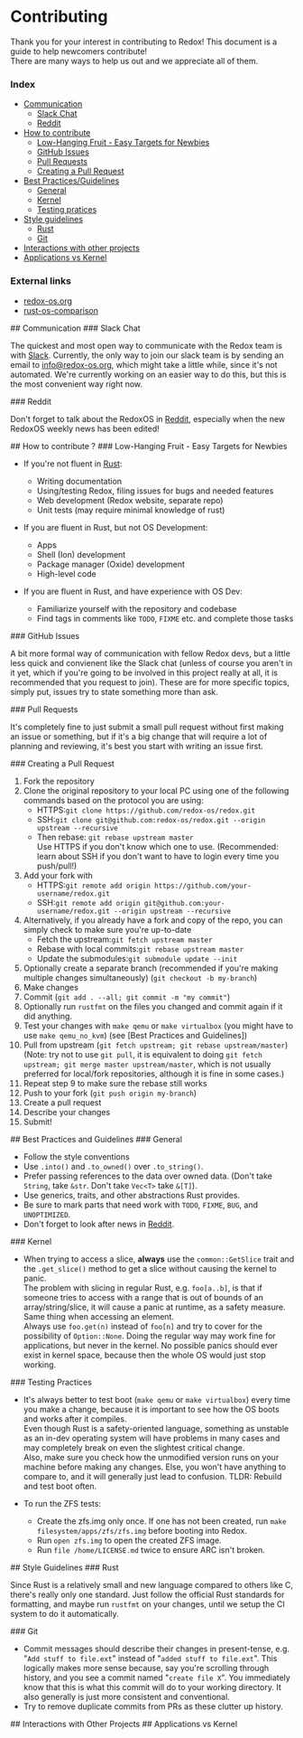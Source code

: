 # Contributing

Thank you for your interest in contributing to Redox! This document is a guide to help newcomers contribute!  
There are many ways to help us out and we appreciate all of them.

### Index

* [Communication](#communication)
  * [Slack Chat](#slack)
  * [Reddit](#reddit)
* [How to contribute](#how-to-contribute)
  * [Low-Hanging Fruit - Easy Targets for Newbies](#easy-targets)
  * [GitHub Issues](#gh-issues)
  * [Pull Requests](#prs)
  * [Creating a Pull Request](#creating-a-pr)
* [Best Practices/Guidelines](#best-practices)
  * [General](#general)
  * [Kernel](#kernel)
  * [Testing pratices](#testing-practices)
* [Style guidelines](#style-guidelines)
  * [Rust](#rust-style-guidelines)
  * [Git](#git-style-guidelines)
* [Interactions with other projects](#interactions-with-other-projects)
* [Applications vs Kernel](#applications-vs-kernel)

### External links

* [redox-os.org](http://redox-os.org)
* [rust-os-comparison](https://github.com/jackpot51/rust-os-comparison)

<!-- TODO add more links here -->

<a name="communication" />
## Communication

<a name="slack" />
### Slack Chat

The quickest and most open way to communicate with the Redox team is with [Slack](https://slack.com/). Currently, the only way to join our slack team is by sending an email to [info@redox-os.org](mailto:info@redox-os.org), which might take a little while, since it's not automated. We're currently working on an easier way to do this, but this is the most convenient way right now.

<a name="reddit" />
### Reddit

Don't forget to talk about the RedoxOS in [Reddit](https://www.reddit.com/r/rust/), especially when the new RedoxOS weekly news has been edited!

<a name="how-to-contribute" />
## How to contribute ?

<a name="easy-targets" />
### Low-Hanging Fruit - Easy Targets for Newbies

<!-- TODO improve this section -->

* If you're not fluent in [Rust](https://www.rust-lang.org/):
    * Writing documentation
    * Using/testing Redox, filing issues for bugs and needed features
    * Web development (Redox website, separate repo)
    * Unit tests (may require minimal knowledge of rust)

* If you are fluent in Rust, but not OS Development:
    * Apps
    * Shell (Ion) development
    * Package manager (Oxide) development
    * High-level code

* If you are fluent in Rust, and have experience with OS Dev:
    * Familiarize yourself with the repository and codebase
    * Find tags in comments like `TODO`, `FIXME` etc. and complete those tasks

<a name="gh-issues" />
### GitHub Issues

A bit more formal way of communication with fellow Redox devs, but a little less quick and convienent like the Slack chat (unless of course you aren't in it yet, which if you're going to be involved in this project really at all, it is recommended that you request to join). These are for more specific topics, simply put, issues try to state something more than ask.

<a name="prs" />
### Pull Requests

It's completely fine to just submit a small pull request without first making an issue or something, but if it's a big change that will require a lot of planning and reviewing, it's best you start with writing an issue first.

<a name="creating-a-pr" />
### Creating a Pull Request

1. Fork the repository
2. Clone the original repository to your local PC using one of the following commands based on the protocol you are using:
    * HTTPS:`git clone https://github.com/redox-os/redox.git`
    * SSH:`git clone git@github.com:redox-os/redox.git --origin upstream --recursive`
    * Then rebase: `git rebase upstream master`  
    Use HTTPS if you don't know which one to use. (Recommended: learn about SSH if you don't want to have to login every time you push/pull!)
3. Add your fork with
    * HTTPS:`git remote add origin https://github.com/your-username/redox.git`
    * SSH:`git remote add origin git@github.com:your-username/redox.git --origin upstream --recursive`
4. Alternatively, if you already have a fork and copy of the repo, you can simply check to make sure you're up-to-date
    * Fetch the upstream:`git fetch upstream master`
    * Rebase with local commits:`git rebase upstream master`
    * Update the submodules:`git submodule update --init`
5. Optionally create a separate branch (recommended if you're making multiple changes simultaneously) (`git checkout -b my-branch`)
6. Make changes
7. Commit (`git add . --all; git commit -m "my commit"`)
8. Optionally run `rustfmt` on the files you changed and commit again if it did anything.
9. Test your changes with `make qemu` or `make virtualbox` (you might have to use `make qemu_no_kvm`) (see [Best Practices and Guidelines])
10. Pull from upstream (`git fetch upstream; git rebase upstream/master`) (Note: try not to use `git pull`, it is equivalent to doing `git fetch upstream; git merge master upstream/master`, which is not usually preferred for local/fork repositories, although it is fine in some cases.)
11. Repeat step 9 to make sure the rebase still works
12. Push to your fork (`git push origin my-branch`)
13. Create a pull request
14. Describe your changes
15. Submit!

<a name="best-practices" />
## Best Practices and Guidelines

<!-- TODO add this section to the index/TOC -->

<a name="general" />
### General

* Follow the style conventions
* Use `.into()` and `.to_owned()` over `.to_string()`.
* Prefer passing references to the data over owned data. (Don't take `String`, take `&str`. Don't take `Vec<T>` take `&[T]`).
* Use generics, traits, and other abstractions Rust provides.
* Be sure to mark parts that need work with `TODO`, `FIXME`, `BUG`, and `UNOPTIMIZED`.
* Don't forget to look after news in [Reddit](https://www.reddit.com/r/rust/).

<a name="kernel" />
### Kernel

* When trying to access a slice, **always** use the `common::GetSlice` trait and the `.get_slice()` method to get a slice without causing the kernel to panic.  
  The problem with slicing in regular Rust, e.g. `foo[a..b]`, is that if someone tries to access with a range that is out of bounds of an array/string/slice, it will cause a panic at runtime, as a safety measure. Same thing when accessing an element.  
  Always use `foo.get(n)` instead of `foo[n]` and try to cover for the possibility of `Option::None`. Doing the regular way may work fine for applications, but never in the kernel. No possible panics should ever exist in kernel space, because then the whole OS would just stop working.

<a name="testing-practices" />
### Testing Practices

* It's always better to test boot (`make qemu` or `make virtualbox`) every time you make a change, because it is important to see how the OS boots and works after it compiles.  
  Even though Rust is a safety-oriented language, something as unstable as an in-dev operating system will have problems in many cases and may completely break on even the slightest critical change.  
  Also, make sure you check how the unmodified version runs on your machine before making any changes. Else, you won't have anything to compare to, and it will generally just lead to confusion. TLDR: Rebuild and test boot often.

* To run the ZFS tests:
    * Create the zfs.img only once. If one has not been created, run `make filesystem/apps/zfs/zfs.img` before booting into Redox.
    * Run `open zfs.img` to open the created ZFS image.
    * Run `file /home/LICENSE.md` twice to ensure ARC isn't broken.

<a name="style-guidelines" />
## Style Guidelines

<!-- TODO improve this section -->

<a name="rust-style-guidelines" />
### Rust

Since Rust is a relatively small and new language compared to others like C, there's really only one standard. Just follow the official Rust standards for formatting, and maybe run `rustfmt` on your changes, until we setup the CI system to do it automatically.

<a name="git-style-guidelines" />
### Git

* Commit messages should describe their changes in present-tense, e.g. "`Add stuff to file.ext`" instead of "`added stuff to file.ext`". This logically makes more sense because, say you're scrolling through history, and you see a commit named "`create file X`". You immediately know that this is what this commit will do to your working directory. It also generally is just more consistent and conventional.
* Try to remove duplicate commits from PRs as these clutter up history.

<a name="interactions-with-other-projects" />
## Interactions with Other Projects

<!-- TODO fill out this section -->

<a name="applications-vs-kernel" />
## Applications vs Kernel

<!-- TODO fill out this section -->
